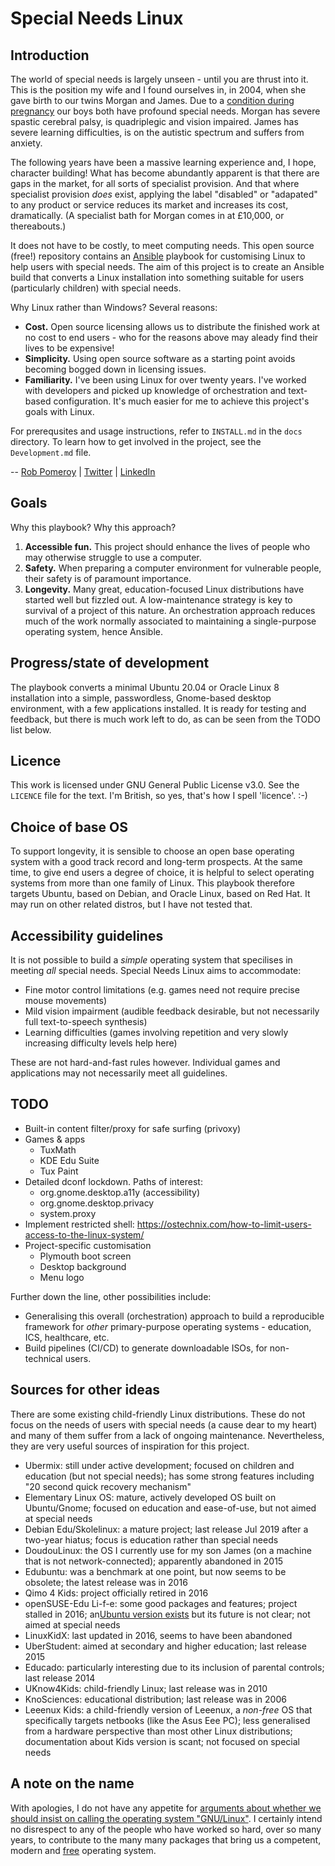 # Special Needs Linux

## Introduction

The world of special needs is largely unseen - until you are thrust into it.
This is the position my wife and I found ourselves in, in 2004, when she gave
birth to our twins Morgan and James. Due to a [condition during
pregnancy](https://en.wikipedia.org/wiki/Twin-to-twin_transfusion_syndrome) our
boys both have profound special needs. Morgan has severe spastic cerebral palsy,
is quadriplegic and vision impaired. James has severe learning difficulties, is
on the autistic spectrum and suffers from anxiety.

The following years have been a massive learning experience and, I hope,
character building! What has become abundantly apparent is that there are gaps
in the market, for all sorts of specialist provision. And that where specialist
provision *does* exist, applying the label "disabled" or "adapated" to any
product or service reduces its market and increases its cost, dramatically. (A
specialist bath for Morgan comes in at £10,000, or thereabouts.)

It does not have to be costly, to meet computing needs. This open source (free!)
repository contains an [Ansible](https://www.ansible.com/) playbook for
customising Linux to help users with special needs. The aim of this project is
to create an Ansible build that converts a Linux installation into something
suitable for users (particularly children) with special needs.

Why Linux rather than Windows? Several reasons:

* **Cost.** Open source licensing allows us to distribute the finished work at
  no cost to end users - who for the reasons above may aleady find their lives
  to be expensive!
* **Simplicity.** Using open source software as a starting point avoids becoming
  bogged down in licensing issues.
* **Familiarity.** I've been using Linux for over twenty years. I've worked with
  developers and picked up knowledge of orchestration and text-based
  configuration. It's much easier for me to achieve this project's goals with
  Linux.

For prerequsites and usage instructions, refer to ```INSTALL.md``` in the
```docs``` directory. To learn how to get involved in the project, see the
```Development.md``` file.

-- [Rob Pomeroy](https://pomeroy.me/contact "contact me via my website") |
[Twitter](https://twitter.com/robpomeroy "reach me on Twitter") |
[LinkedIn](https://linkedin/com/in/robpomeroy "connect via LinkedIn")

## Goals

Why this playbook? Why this approach?

1. **Accessible fun.** This project should enhance the lives of people who may
   otherwise struggle to use a computer.
2. **Safety.** When preparing a computer environment for vulnerable people,
   their safety is of paramount importance.
3. **Longevity.** Many great, education-focused Linux distributions have started
   well but fizzled out. A low-maintenance strategy is key to survival of a
   project of this nature. An orchestration approach reduces much of the work
   normally associated to maintaining a single-purpose operating system, hence
   Ansible.

## Progress/state of development

The playbook converts a minimal Ubuntu 20.04 or Oracle Linux 8 installation into
a simple, passwordless, Gnome-based desktop environment, with a few applications
installed. It is ready for testing and feedback, but there is much work left to
do, as can be seen from the TODO list below.

## Licence

This work is licensed under GNU General Public License v3.0. See the
```LICENCE``` file for the text. I'm British, so yes, that's how I spell
'licence'. :-)

## Choice of base OS

To support longevity, it is sensible to choose an open base operating system
with a good track record and long-term prospects. At the same time, to give
end users a degree of choice, it is helpful to select operating systems from
more than one family of Linux. This playbook therefore targets Ubuntu, based on
Debian, and Oracle Linux, based on Red Hat. It may run on other related distros,
but I have not tested that.

## Accessibility guidelines

It is not possible to build a *simple* operating system that specilises in
meeting *all* special needs. Special Needs Linux aims to accommodate:

* Fine motor control limitations (e.g. games need not require precise mouse
  movements)
* Mild vision impairment (audible feedback desirable, but not necessarily full
  text-to-speech synthesis)
* Learning difficulties (games involving repetition and very slowly increasing
  difficulty levels help here)

These are not hard-and-fast rules however. Individual games and applications may
not necessarily meet all guidelines.

## TODO
 
* Built-in content filter/proxy for safe surfing (privoxy)
* Games & apps
    * TuxMath
    * KDE Edu Suite
    * Tux Paint
* Detailed dconf lockdown. Paths of interest:
    * org.gnome.desktop.a11y (accessibility)
    * org.gnome.desktop.privacy
    * system.proxy
* Implement restricted shell: https://ostechnix.com/how-to-limit-users-access-to-the-linux-system/
* Project-specific customisation
    * Plymouth boot screen
    * Desktop background
    * Menu logo

Further down the line, other possibilities include:

* Generalising this overall (orchestration) approach to build a reproducible
  framework for *other* primary-purpose operating systems - education, ICS,
  healthcare, etc.
* Build pipelines (CI/CD) to generate downloadable ISOs, for non-technical
  users.

## Sources for other ideas

There are some existing child-friendly Linux distributions. These do not focus
on the needs of users with special needs (a cause dear to my heart) and many of
them suffer from a lack of ongoing maintenance. Nevertheless, they are very
useful sources of inspiration for this project.

* Ubermix: still under active development; focused on children and education
  (but not special needs); has some strong features including "20 second quick
  recovery mechanism"
* Elementary Linux OS: mature, actively developed OS built on Ubuntu/Gnome;
  focused on education and ease-of-use, but not aimed at special needs
* Debian Edu/Skolelinux: a mature project; last release Jul 2019 after a
  two-year hiatus; focus is education rather than special needs
* DoudouLinux: the OS I currently use for my son James (on a machine that is not
  network-connected); apparently abandoned in 2015
* Edubuntu: was a benchmark at one point, but now seems to be obsolete; the
  latest release was in 2016
* Qimo 4 Kids: project officially retired in 2016
* openSUSE-Edu Li-f-e: some good packages and features; project stalled in 2016;
  an[Ubuntu version
  exists](https://sourceforge.net/projects/cyberorg-home/files/Li-f-e/) but its
  future is not clear; not aimed at special needs
* LinuxKidX: last updated in 2016, seems to have been abandoned
* UberStudent: aimed at secondary and higher education; last release 2015
* Educado: particularly interesting due to its inclusion of parental controls;
  last release 2014
* UKnow4Kids: child-friendly Linux; last release was in 2010
* KnoSciences: educational distribution; last release was in 2006
* Leeenux Kids: a child-friendly version of Leeenux, a *non-free* OS that
  specifically targets netbooks (like the Asus Eee PC); less generalised from a
  hardware perspective than most other Linux distributions; documentation about
  Kids version is scant; not focused on special needs

## A note on the name

With apologies, I do not have any appetite for [arguments about whether we
should insist on calling the operating system
"GNU/Linux"](https://en.wikipedia.org/wiki/GNU/Linux_naming_controversy). I
certainly intend no disrespect to any of the people who have worked so hard,
over so many years, to contribute to the many many packages that bring us a
competent, modern and
[free](https://en.wikipedia.org/wiki/Free_and_open-source_software) operating
system.